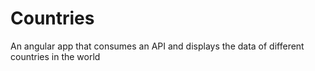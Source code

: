 # Countries

An angular app that consumes an API and displays the data of different countries in the world
